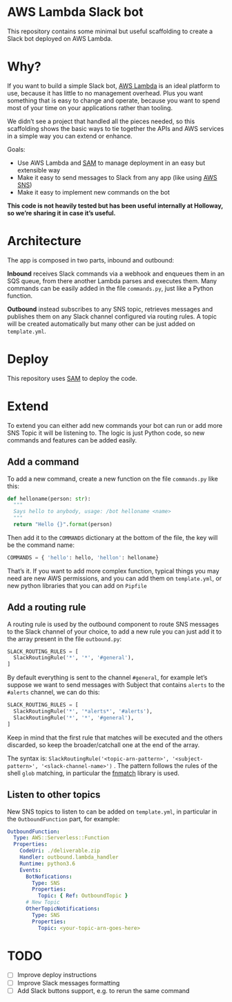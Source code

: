 # AWS Lambda Slack bot

This repository contains some minimal but useful scaffolding to create a Slack bot
deployed on AWS Lambda.

# Why?

If you want to build a simple Slack bot, [AWS Lambda](https://aws.amazon.com/lambda/) is an
ideal platform to use, because it has little to no management overhead.
Plus you want something that is easy to change and operate, because you want to spend most
of your time on your applications rather than tooling.

We didn’t see a project that handled all the pieces needed, so this scaffolding shows the
basic ways to tie together the APIs and AWS services in a simple way you can extend or
enhance.

Goals:

- Use AWS Lambda and [SAM](https://github.com/awslabs/serverless-application-model) to manage
  deployment in an easy but extensible way
- Make it easy to send messages to Slack from any app (like using
  [AWS SNS](https://aws.amazon.com/sns/))
- Make it easy to implement new commands on the bot

**This code is not heavily tested but has been useful internally at Holloway, so we’re
sharing it in case it’s useful.**

# Architecture

The app is composed in two parts, inbound and outbound:

**Inbound** receives Slack commands via a webhook and enqueues them in an SQS queue, from
there another Lambda parses and executes them.
Many commands can be easily added in the file `commands.py`, just like a Python function.

**Outbound** instead subscribes to any SNS topic, retrieves messages and publishes them on
any Slack channel configured via routing rules.
A topic will be created automatically but many other can be just added on `template.yml`.

# Deploy

This repository uses [SAM](https://github.com/awslabs/serverless-application-model) to deploy
the code.

# Extend

To extend you can either add new commands your bot can run or add more SNS Topic it will
be listening to.
The logic is just Python code, so new commands and features can be added easily.

## Add a command

To add a new command, create a new function on the file `commands.py` like this:

```python
def helloname(person: str):
  """
  Says hello to anybody, usage: /bot helloname <name>
  """
  return "Hello {}".format(person)
```

Then add it to the `COMMANDS` dictionary at the bottom of the file, the key will be the command
name:

```python
COMMANDS = { 'hello': hello, 'hellon': helloname}
```

That’s it. If you want to add more complex function, typical things you may need are new
AWS permissions, and you can add them on `template.yml`, or new python libraries that you can add on `Pipfile`

## Add a routing rule

A routing rule is used by the outbound component to route SNS messages to the Slack
channel of your choice, to add a new rule you can just add it to the array present in the
file `outbound.py`:

```python
SLACK_ROUTING_RULES = [
  SlackRoutingRule('*', '*', '#general'),
]
```

By default everything is sent to the channel `#general`, for example let’s suppose we want to send
messages with Subject that contains `alerts` to the `#alerts` channel, we can do this:

```python
SLACK_ROUTING_RULES = [
  SlackRoutingRule('*', '*alerts*', '#alerts'),
  SlackRoutingRule('*', '*', '#general'),
]
```

Keep in mind that the first rule that matches will be executed and the others discarded,
so keep the broader/catchall one at the end of the array.

The syntax is: `SlackRoutingRule('<topic-arn-pattern>', '<subject-pattern>', '<slack-channel-name>')`
. The pattern follows the rules of the shell `glob` matching, in particular the
[fnmatch](https://docs.python.org/2/library/fnmatch.html) library is used.

## Listen to other topics

New SNS topics to listen to can be added on `template.yml`, in particular in the `OutboundFunction` part, for example:

```yaml
OutboundFunction:
  Type: AWS::Serverless::Function
  Properties:
    CodeUri: ./deliverable.zip
    Handler: outbound.lambda_handler
    Runtime: python3.6
    Events:
      BotNofications:
        Type: SNS
        Properties:
          Topic: { Ref: OutboundTopic }
      # New Topic
      OtherTopicNotifications:
        Type: SNS
        Properties:
          Topic: <your-topic-arn-goes-here>
```

# TODO

- [ ] Improve deploy instructions
- [ ] Improve Slack messages formatting
- [ ] Add Slack buttons support, e.g.
      to rerun the same command

